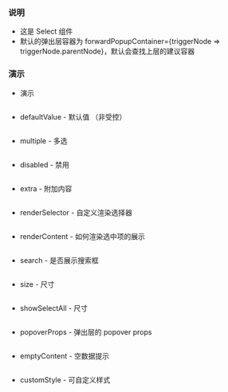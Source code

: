 ### 说明

-   这是 Select 组件
-   默认的弹出层容器为 forwardPopupContainer={triggerNode => triggerNode.parentNode}，默认会查找上层的建议容器

### 演示

-   演示

```js {"codepath": "select.jsx"}
```

-   defaultValue - 默认值 （非受控）

```js {"codepath": "uncontrolled.jsx"}
```

-   multiple - 多选

```js {"codepath": "multiple.jsx"}
```

-   disabled - 禁用

```js {"codepath": "disabled.jsx"}
```

-   extra - 附加内容

```js {"codepath": "select-extra.jsx"}
```

-   renderSelector - 自定义渲染选择器

```js {"codepath": "renderSelector.jsx"}
```

-   renderContent - 如何渲染选中项的展示

```js {"codepath": "renderContent.jsx"}
```

-   search - 是否展示搜索框

```js {"codepath": "search.jsx"}
```

-   size - 尺寸

```js {"codepath": "size.jsx"}
```

-   showSelectAll - 尺寸

```js {"codepath": "showSelectAll.jsx"}
```

-   popoverProps - 弹出层的 popover props

```js {"codepath": "popoverProps.jsx"}
```

-   emptyContent - 空数据提示

```js {"codepath": "emptyContent.jsx"}
```

-   customStyle - 可自定义样式

```js {"codepath": "customStyle.jsx"}
```
